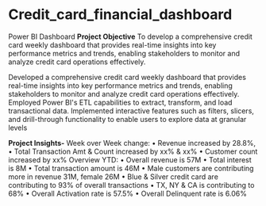 # Credit_card_financial_dashboard
Power BI Dashboard
**Project Objective**
To develop a comprehensive credit card weekly dashboard that provides real-time insights into key performance metrics and trends, enabling stakeholders to monitor and analyze credit card operations effectively.

Developed a comprehensive credit card weekly dashboard that
provides real-time insights into key performance metrics and
trends, enabling stakeholders to monitor and analyze credit card
operations effectively.
Employed Power BI's ETL capabilities to extract, transform, and
load transactional data.
Implemented interactive features such as filters, slicers, and
drill-through functionality to enable users to explore data at
granular levels

**Project Insights-** 
Week over Week change:
•
Revenue increased by 28.8%,
•
Total Transaction Amt & Count increased by xx% & xx%
•
Customer count increased by xx%
Overview YTD:
•
Overall revenue is 57M
•
Total interest is 8M
•
Total transaction amount is 46M
•
Male customers are contributing more in revenue 31M, female 26M
•
Blue & Silver credit card are contributing to 93% of overall transactions
•
TX, NY & CA is contributing to 68%
•
Overall Activation rate is 57.5%
•
Overall Delinquent rate is 6.06%




